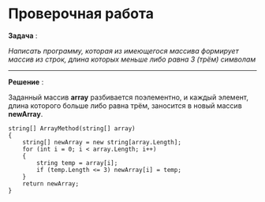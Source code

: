 # **Проверочная работа**
**Задача** :

*Написать программу, которая из имеющегося массива формирует массив из строк, длина которых меньше либо равна 3 (трём) символам*
***
**Решение** :

Заданный массив **array** разбивается поэлементно, и каждый элемент, длина которого больше либо равна трём, заносится в новый массив **newArray**.


```
string[] ArrayMethod(string[] array)
{
    string[] newArray = new string[array.Length];
    for (int i = 0; i < array.Length; i++)
    {
        string temp = array[i];
        if (temp.Length <= 3) newArray[i] = temp;
    }
    return newArray;
}
```
